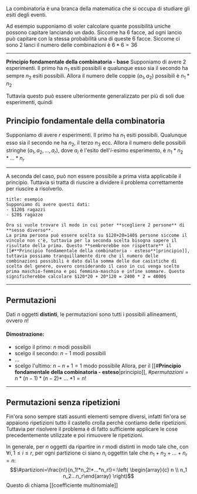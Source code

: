 La combinatoria è una branca della matematica che si occupa di studiare gli esiti degli eventi. 

Ad esempio supponiamo di voler calcolare quante possibilità uniche possono capitare lanciando un dado. Siccome ha 6 facce, ad ogni lancio può capitare con la stessa probabilità una di queste 6 facce. Siccome ci sono 2 lanci il numero delle combinazioni è $6*6=36$

---
**Principio fondamentale della combinatoria - base**
Supponiamo di avere 2 esperimenti. Il primo ha $n_1$ esiti possibili e qualunque esso sia il secondo ha sempre $n_2$ esiti possibili.
Allora il numero delle coppie $(a_1,a_2)$ possibili è $n_1*n_2$ 

Tuttavia questo può essere ulteriormente generalizzato per più di soli due esperimenti, quindi
## **Principio fondamentale della combinatoria**
Supponiamo di avere $r$ esperimenti. Il primo ha $n_1$ esiti possibili. Qualunque esso sia il secondo ne ha $n_2$, il terzo $n_3$ ecc.
Allora il numero delle possibili stringhe $(a_1, a_2, ... , a_r)$, dove $a_i$ è l'esito dell'$i$-esimo esperimento, è $n_1*n_2*...*n_r$ 

---
A seconda del caso, può non essere possibile a prima vista applicabile il principio. Tuttavia si tratta di riuscire a dividere il problema correttamente per riuscire a risolverlo.
```ad-example
title: esempio
Supponiamo di avere questi dati:
- $120$ ragazzi
- $20$ ragazze

Ora si vuole trovare il modo in cui poter **scegliere 2 persone** di **sesso diverso**.
La prima persona può essere scelta su $120+20=140$ persone siccome il vincolo non c'è, tuttavia per la seconda scelta bisogna sapere il risultato della prima. Questo **sembrerebbe non rispettare** il [[#**Principio fondamentale della combinatoria - esteso**|principio]], tuttavia possiamo tranquillamente dire che il numero delle combinazioni possibili è dato dalla somma delle due casistiche di scelta del genere, ovvero considerando il caso in cui venga scelto prima maschio-femmina e poi femmina-maschio e infine sommare. Questo significherebbe calcolare $120*20 + 20*120 = 2400 * 2 = 4800$
```

---
## **Permutazioni**
Dati $n$ oggetti **distinti**, le permutazioni sono tutti i possibili allineamenti, ovvero $n!$

#### **Dimostrazione**: 
- scelgo il primo: $n$ modi possibili
- scelgo il secondo: $n-1$ modi possibili
- ...
- scelgo l'ultimo: $n-n+1 = 1$ modo possibile
Allora, per il [[#**Principio fondamentale della combinatoria - esteso**|principio]], $\#permutazioni=n*(n-1)*(n-2)*$ ... $*1 = n!$

---
## **Permutazioni senza ripetizioni**
Fin'ora sono sempre stati assunti elementi sempre diversi, infatti fin'ora se appaiono ripetizioni tutto il castello crolla perchè contiamo delle ripetizioni. Tuttavia per risolvere il problema è di fatto sufficiente applicare le cose precedentemente utilizzate e poi rimuovere le ripetizioni. 

In generale, per $n$ oggetti da ripartire in $r$ modi distinti in modo tale che, con $\forall i , 1 \leq i \leq r$,  per ogni partizione ci siano $n_i$ oggettin tale che $n_1+n_2+...+n_r=n$: 
$$\#partizioni=\frac{n!}{n_1!*n_2!*...*n_r!}=:\left( \begin{array}{c} n \\ n_1 n_2...n_r\end{array} \right)$$
Questo di chiama [[coefficiente multinomiale]]
